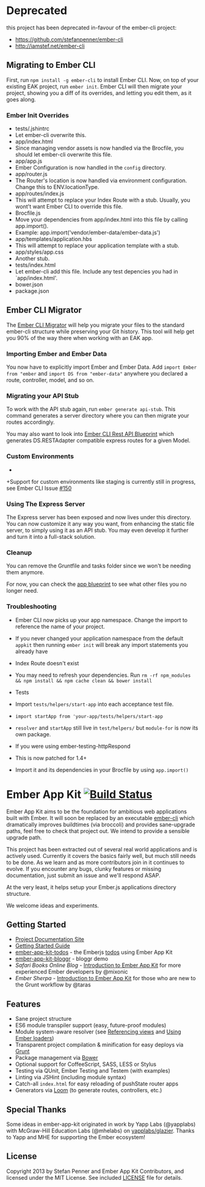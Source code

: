 # Deprecated

this project has been deprecated in-favour of the ember-cli project:

* https://github.com/stefanpenner/ember-cli
* http://iamstef.net/ember-cli


## Migrating to Ember CLI

First, run `npm install -g ember-cli` to install Ember CLI.
Now, on top of your existing EAK project, run `ember init`. Ember CLI
will then migrate your project, showing you a diff of its overrides,
and letting you edit them, as it goes along.

### Ember Init Overrides

* tests/.jshintrc
* Let ember-cli overwrite this.
* app/index.html
* Since managing vendor assets is now handled via the Brocfile, you should let ember-cli overwrite this file.
* app/app.js
* Ember Configuration is now handled in the `config` directory.
* app/router.js
* The Router's location is now handled via environment configuration.
Change this to ENV.locationType.
* app/routes/index.js
* This will attempt to replace your Index Route with a stub. Usually,
you wont't want Ember CLI to override this file.
* Brocfile.js
* Move your dependencies from app/index.html into this file by calling
app.import().
* Example: app.import('vendor/ember-data/ember-data.js')
* app/templates/application.hbs
* This will attempt to replace your application template with a stub.
* app/styles/app.css
* Another stub.
* tests/index.html
* Let ember-cli add this file. Include any test depencies you had in `app/index.html'.
* bower.json
* package.json


## Ember CLI Migrator

The [Ember CLI Migrator](https://github.com/fivetanley/ember-cli-migrator) will help you migrate your files to the standard ember-cli structure while preserving your Git history. This tool will help get you 90% of the way there when working with an EAK app.

### Importing Ember and Ember Data

You now have to explicitly import Ember and Ember Data. Add `import Ember from "ember` and
`import DS from "ember-data"` anywhere you declared a route, controller, model, and so on.

### Migrating your API Stub

To work with the API stub again, run `ember generate api-stub`.
This command generates a server directory where you can then migrate your routes accordingly.

You may also want to look into [Ember CLI Rest API Blueprint](https://github.com/manuelmitasch/ember-cli-rest-api-blueprint)
which generates DS.RESTAdapter compatible express routes for a given Model.

### Custom Environments
+
+Support for custom environments like staging is currently still in progress, see Ember CLI Issue [#150](https://github.com/ember-cli/ember-cli/issues/660)

### Using The Express Server

The Express server has been exposed and now lives under this directory.
You can now customize it any way you want, from enhancing the static file server,
to simply using it as an API stub. You may even develop it further and turn it into a full-stack solution.

### Cleanup

You can remove the Gruntfile and tasks folder since we won't be needing them anymore.

For now, you can check the [app blueprint](https://github.com/stefanpenner/ember-cli/tree/master/blueprints/app/files)
to see what other files you no longer need.

### Troubleshooting

* Ember CLI now picks up your app namespace. Change the import to
reference the name of your project.
* If you never changed your application namespace from the default
`appkit` then running `ember init` will break any import statements
you already have

* Index Route doesn't exist
* You may need to refresh your dependencies. Run `rm -rf npm_modules && npm install && npm
cache clean && bower install`

* Tests
* Import `tests/helpers/start-app` into each acceptance test file.
* `import startApp from 'your-app/tests/helpers/start-app`
* `resolver` and `startApp` still live in `test/helpers/` but
`module-for` is now its own package.
* If you were using ember-testing-httpRespond
* This is now patched for 1.4+
* Import it and its dependencies in your Brocfile by using
`app.import()`






# Ember App Kit [![Build Status](https://travis-ci.org/stefanpenner/ember-app-kit.png?branch=master)](https://travis-ci.org/stefanpenner/ember-app-kit)

Ember App Kit aims to be the foundation for ambitious web applications built with Ember. It will soon be replaced by an executable [ember-cli](https://github.com/stefanpenner/ember-cli) which dramatically improves buildtimes (via broccoli) and provides sane-upgrade paths, feel free to check that project out. We intend to provide a sensible upgrade path.

This project has been extracted out of several real world applications and is actively used. Currently it covers the basics fairly well, but much still needs to be done. As we learn and as more contributors join in it continues to evolve. If you encounter any bugs, clunky features or missing documentation, just submit an issue and we'll respond ASAP.

At the very least, it helps setup your Ember.js applications directory structure.

We welcome ideas and experiments.

## Getting Started

* [Project Documentation Site](http://stefanpenner.github.io/ember-app-kit/)
* [Getting Started Guide](http://stefanpenner.github.io/ember-app-kit/guides/getting-started.html)
* [ember-app-kit-todos](https://github.com/stefanpenner/ember-app-kit-todos) - the Emberjs [todos](http://emberjs.com/guides/getting-started/) using Ember App Kit
* [ember-app-kit-bloggr](https://github.com/pixelhandler/ember-app-kit-example-with-bloggr-client) - bloggr demo
* *Safari Books Online Blog* - [Introduction to Ember App Kit](http://blog.safaribooksonline.com/2013/09/18/ember-app-kit/) for more experienced Ember developers by @mixonic
* *Ember Sherpa* - [Introduction to Ember App Kit](http://embersherpa.com/articles/introduction-to-ember-app-kit/) for those who are new to the Grunt workflow by @taras


## Features

- Sane project structure
- ES6 module transpiler support (easy, future-proof modules)
- Module system-aware resolver (see [Referencing views](https://github.com/stefanpenner/ember-app-kit/wiki/Referencing-Views) and [Using Ember loaders](https://github.com/stefanpenner/ember-app-kit/wiki/Using-Ember-loaders))
- Transparent project compilation & minification for easy deploys via [Grunt](http://gruntjs.com/)
- Package management via [Bower](https://github.com/bower/bower)
- Optional support for CoffeeScript, SASS, LESS or Stylus
- Testing via QUnit, Ember Testing and Testem (with examples)
- Linting via JSHint (including module syntax)
- Catch-all `index.html` for easy reloading of pushState router apps
- Generators via [Loom](https://github.com/cavneb/loom-generators-ember-appkit) (to generate routes, controllers, etc.)



## Special Thanks

Some ideas in ember-app-kit originated in work by Yapp Labs (@yapplabs) with McGraw-Hill Education Labs (@mhelabs) on [yapplabs/glazier](https://github.com/yapplabs/glazier). Thanks to Yapp and MHE for supporting the Ember ecosystem!

## License

Copyright 2013 by Stefan Penner and Ember App Kit Contributors, and licensed under the MIT License. See included
[LICENSE](/stefanpenner/ember-app-kit/blob/master/LICENSE) file for details.
